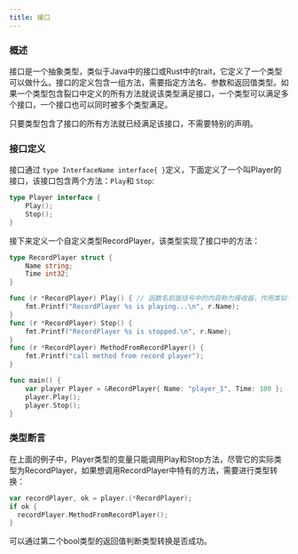 ```yaml
---
title: 接口
---
```

### 概述

接口是一个抽象类型，类似于Java中的接口或Rust中的trait，它定义了一个类型可以做什么。接口的定义包含一组方法，需要指定方法名、参数和返回值类型。如果一个类型包含裂口中定义的所有方法就说该类型满足接口，一个类型可以满足多个接口，一个接口也可以同时被多个类型满足。

只要类型包含了接口的所有方法就已经满足该接口，不需要特别的声明。

### 接口定义

接口通过 `type InterfaceName interface{ }`定义，下面定义了一个叫Player的接口，该接口包含两个方法：`Play`和 `Stop`:

```go
type Player interface {
	Play();
	Stop();
}
```

接下来定义一个自定义类型RecordPlayer，该类型实现了接口中的方法：

```go
type RecordPlayer struct {
	Name string;
	Time int32;
}

func (r *RecordPlayer) Play() { // 函数名前面括号中的内容称为接收器，作用类似于python和rust方法参数中的的self
	fmt.Printf("RecordPlayer %s is playing...\n", r.Name);
}
func (r *RecordPlayer) Stop() {
	fmt.Printf("RecordPlayer %s is stopped.\n", r.Name);
}
func (r *RecordPlayer) MethodFromRecordPlayer() {
	fmt.Printf("call method from record player");
}

func main() {
	var player Player = &RecordPlayer{ Name: "player_1", Time: 100 };
	player.Play();
	player.Stop();
}
```

### 类型断言

在上面的例子中，Player类型的变量只能调用Play和Stop方法，尽管它的实际类型为RecordPlayer，如果想调用RecordPlayer中特有的方法，需要进行类型转换：

```go
var recordPlayer, ok = player.(*RecordPlayer);
if ok {
  recordPlayer.MethodFromRecordPlayer();
}
```

可以通过第二个bool类型的返回值判断类型转换是否成功。
